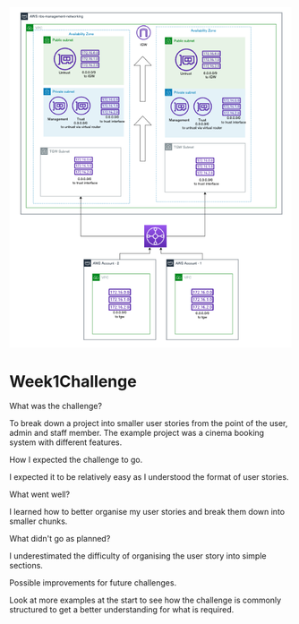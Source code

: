 ![Alt text](img/Palo-Alto-Routing.png?raw=true "High Level Overview")


# Week1Challenge

What was the challenge?

To break down a project into smaller user stories from the point of the user, admin and staff member.
The example project was a cinema booking system with different features.

How I expected the challenge to go.

I expected it to be relatively easy as I understood the format of user stories.

What went well?

I learned how to better organise my user stories and break them down into smaller chunks.

What didn't go as planned?

I underestimated the difficulty of organising the user story into simple sections.

Possible improvements for future challenges.

Look at more examples at the start to see how the challenge is commonly structured to get a better understanding for what is required.
